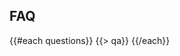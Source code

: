 ﻿---
questions:
- question:
    Czym jest hakaton?
  answer:
    Hakaton to „maraton dla hakerów”. Najczęściej weekend, podczas którego ludzie spotykają się i rozwijają swoje pomysły, oparte o najnowocześniejsze technologie, a wszystko w stosunkowo krótkim czasie. Można o nim myśleć jako o twórczym maratonie, prowadzącym do powstania działającego produktu (programu, aplikacji, strony www itp.), którym możesz się pochwalić.
- question:
    Kto organizuje polski hakaton Code for the Kingdom w roku 2016?
  answer:
    Ten hakaton jest tworzony przez amerykańską, chrześcijańską organizację Leadership Network, we współpracy z grupą miejscowych organizatorów.
- question:
    W jakim celu jest organizowany ten hakaton?
  answer:
    Hackathon jest wydarzeniem nonprofit, zachęcającym do rozpoczęcia i kontynuowania współpracy, w ramach większego ekosystemu osób twórczych. Współpraca toczy się w różnorodnych dziedzinach, z udziałem różnych specjalistów, takich jak programiści, projektanci, twórcy, przedsiębiorcy oraz liderzy kościołów, organizacje nonprofit, przy uwzględnieniu wymagań rynku. Nasi uczestnicy pasjonują się tworzeniem i wykorzystaniem technologii, z chrześcijańskiej perspektywy podejmują wyzwania pojawiające się w społeczeństwie, we wspólnotach, kościołach oraz w życiu duchowym.
- question:
    Nie jestem chrześcijaninem. Czy mimo to mogę wziąć udział w tym hakatonie?
  answer:
    Tak.
- question:
    A co, jeśli nie potrafię programować (pisać programów komputerowych)?
  answer:
    Każda osoba ma do zaoferowania coś, co może pomóc zmieniać życie ludzi. Jeśli przyjdziesz ze swoimi pomysłami, spotkasz się z osobami biegłymi w nowoczesnych technologiach, którzy chętnie widzieliby Cię w swoim zespole.
- question:
    Czy mam przynieść mój własny komputer (np. laptop, notebook)?
  answer:
    Tak. My nie mamy na wyposażeniu komputerów. Proszę, przynieś wszystko, co jest Ci potrzebne do pisania programów lub do innej pracy, którą chcesz nam zaoferować.
- question:
    Nie mogę zostać przez cały czas hakatonu, czy w takim razie mogę wziąć udział w części wydarzenia?
  answer:
    Tak. Zdajemy sobie sprawę, że 47 godzin to długi czas i są ludzie, którzy mają inne zobowiązania lub wolą pracować zdalnie. Inni chcą pójść do domu czy hotelu, aby odpocząć lub wziąć prysznic. Jednak powinieneś być obecny na początkowych kilku godzinach "startup demos". Powinieneś jednak także być z nami i wykonać na miejscu prowadzenia hakatonu tyle pracy, ile tylko możesz. Niezbędna jest Twoja obecność w czasie kilku godzin w ostatnim dniu, kiedy będą odbywać się prezentacje oraz oceny projektów przez jury.
- question:
    Czy mogę zaprezentować projekty, które już zrobiłem?
  answer:
    Możesz budować w oparciu o projekty i technologie, które już masz, ale cokolwiek zaprezentujesz, musi zawierać nowy kod, napisany dla przynajmniej jednego z wyzwań hakatonu i musisz przynajmniej część kodu napisać w czasie trwania hakatonu, w miejscu, gdzie hakaton się odbywa.
- question:
    Czy zespoły, które budują w oparciu o już posiadane technologie, nie mają nieuczciwej przewagi nade mną, jeśli ja planuję rozpocząć pisanie programu podczas samego hakatonu?
  answer:
    Jesteśmy odmiennego zdania. Planowane są osobne nagrody dla zespołów, które prezentują rozwiązania oparte o już posiadane technologie oraz osobne dla zespołów, które planują rozpocząć pracę na hakatonie. Chcemy wyróżnić wszystkich, niezależnie od tego, czy pracujesz już nad czymś, co Cię pasjonuje, czy zdecydowałeś się zająć zupełnie nowym projektem.
- question:
    Czy muszę pracować cały czas, bez przerwy?
  answer:
    Nie. Miejsce hakatonu będzie dostępne cały czas, bez przerwy, ale to zależy od Ciebie oraz Twojego zespołu, kiedy będziecie pracować.
- question:
    Czy będę mogła testowo pokazać swoją prezentację przed końcową prezentacją?
  answer:
    Tak!
- question:
    Kto będzie obecny na końcowych prezentacjach?
  answer:
    Końcowe prezentacje są publiczne, aczkolwiek przestrzeń jest ograniczona. Spodziewaj się obecności innych uczestników hakatonu, osób zarządzających z firm IT, inwestorów, „aniołów biznesu", liderów wspólnot i organizacji non-profit, prasy oraz innych zainteresowanych osób.
- question:
    Jakiego oznaczenia (ang. hashtag) hakaton używa w ramach serwisu Twitter?
  answer:
    \#C4TK
- question:
    Kto będzie oceniał projekty?
  answer:
    Skład jury będzie podany w późniejszym czasie, bliżej terminu rozpoczęcia hakatonu.
- question:
    Jakie będą kryteria oceny projektów?
  answer:
    Jury będzie oceniać wpływ prezentowanego projektu na budowanie Królestwa Bożego, jego opłacalność, innowacyjność, oryginalność oraz kompletność.
---
## <i class="icon fa-question-circle"></i> FAQ
{{#each questions}}
  {{> qa}}
{{/each}}
